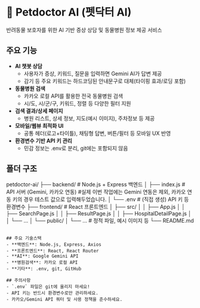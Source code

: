 # 🐶 Petdoctor AI (펫닥터 AI)
반려동물 보호자를 위한 AI 기반 증상 상담 및 동물병원 정보 제공 서비스

## 주요 기능
- **AI 챗봇 상담**  
  - 사용자가 증상, 키워드, 질문을 입력하면 Gemini AI가 답변 제공  
  - 감기 등 주요 키워드는 하드코딩된 안내문구로 대체(타이핑 효과/로딩 포함)
- **동물병원 검색**  
  - 카카오 로컬 API를 활용한 전국 동물병원 검색  
  - 시/도, 시/군/구, 키워드, 정렬 등 다양한 필터 지원
- **검색 결과/상세 페이지**  
  - 병원 리스트, 상세 정보, 지도(예시 이미지), 주차정보 등 제공
- **모바일/웹뷰 최적화 UI**  
  - 공통 헤더(로고+타이틀), 채팅형 답변, 버튼/필터 등 모바일 UX 반영
- **환경변수 기반 API 키 관리**  
  - 민감 정보는 .env로 분리, git에는 포함되지 않음

## 폴더 구조
petdoctor-ai/
├── backend/           # Node.js + Express 백엔드
│   ├── index.js       # API 서버 (Gemini, 카카오 연동) #실제 이번 작업에는 Gemini 연동은 제외, 카카오 연동 키의 경우 테스트 값으로 입력해두었습니다.
│   └── .env           # (직접 생성) API 키 등 환경변수
├── frontend/          # React 프론트엔드
│   ├── src/
│   │   ├── App.js
│   │   ├── SearchPage.js
│   │   ├── ResultPage.js
│   │   ├── HospitalDetailPage.js
│   │   └── ...
│   └── public/
│       └── ...        # 정적 파일, 예시 이미지 등
└── README.md
```

## 주요 기술스택
- **백엔드**: Node.js, Express, Axios
- **프론트엔드**: React, React Router
- **AI**: Google Gemini API
- **병원검색**: 카카오 로컬 API
- **기타**: .env, git, GitHub

## 주의사항
- `.env` 파일은 git에 올리지 마세요!
- API 키는 반드시 환경변수로만 관리하세요.
- 카카오/Gemini API 쿼터 및 사용 정책을 준수하세요.
